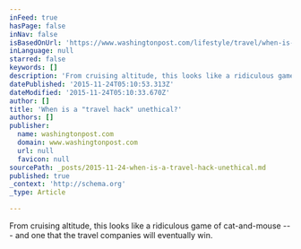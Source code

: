 ```yaml
---
inFeed: true
hasPage: false
inNav: false
isBasedOnUrl: 'https://www.washingtonpost.com/lifestyle/travel/when-is-a-travel-hack-unethical/2015/11/19/694b455a-88a0-11e5-be8b-1ae2e4f50f76_story.html'
inLanguage: null
starred: false
keywords: []
description: 'From cruising altitude, this looks like a ridiculous game of cat-and-mouse — and one that the travel companies will eventually win.'
datePublished: '2015-11-24T05:10:53.313Z'
dateModified: '2015-11-24T05:10:33.670Z'
author: []
title: 'When is a "travel hack" unethical?'
authors: []
publisher:
  name: washingtonpost.com
  domain: www.washingtonpost.com
  url: null
  favicon: null
sourcePath: _posts/2015-11-24-when-is-a-travel-hack-unethical.md
published: true
_context: 'http://schema.org'
_type: Article

---
```

From cruising altitude, this looks like a ridiculous game of cat-and-mouse --- and one that the travel companies will eventually win.
